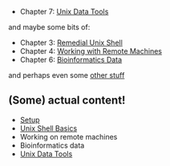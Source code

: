 - Chapter 7: [Unix Data Tools](draft_notes/3-unix-data-tools.md)

and maybe some bits of:

- Chapter 3: [Remedial Unix Shell](draft_notes/0-remedial-unix-shell.md)
- Chapter 4: [Working with Remote Machines](draft_notes/1-remote-machines.md)
- Chapter 6: [Bioinformatics Data](draft_notes/2-bioinformatics-data.md)

and perhaps even some [other stuff](draft_notes/4-other-things.md)

## (Some) actual content!

 - [Setup](0.Setup/README.md)
 - [Unix Shell Basics](1.UnixShellBasics/README.md)
 - Working on remote machines
 - Bioinformatics data
 - [Unix Data Tools](4.UnixDataTools/README.md)

